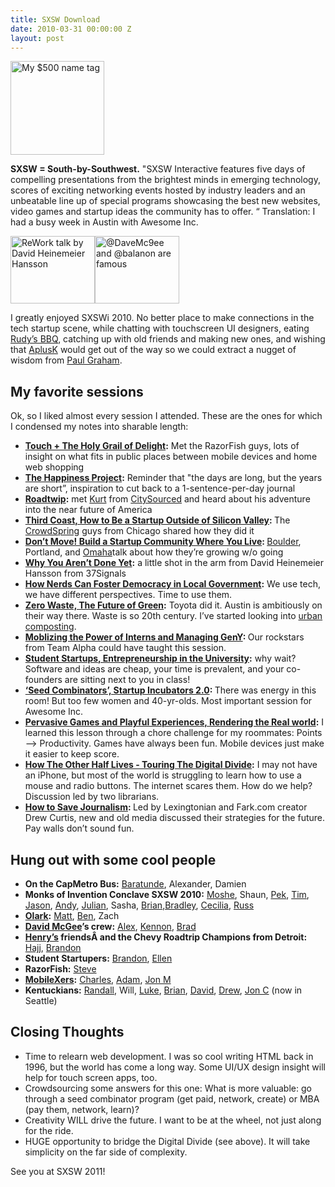 ```yaml
---
title: SXSW Download
date: 2010-03-31 00:00:00 Z
layout: post
---
```

 
<p><img alt="My $500 name tag" border="0" height="150" src="http://nicksuch.files.wordpress.com/2010/03/image201003180001.jpg?w=150" title="SXSW  Badge" width="150"/></p>
<p><strong>SXSW = South-by-Southwest.</strong> &quot;SXSW Interactive features five days of compelling presentations from the brightest minds in emerging technology, scores of exciting networking events hosted by industry leaders and an unbeatable line up of special programs showcasing the best new websites, video games and startup ideas the community has to offer. &ldquo; Translation: I had a busy week in Austin with Awesome Inc.</p>
<p><a href="http://nicksuch.files.wordpress.com/2010/03/photo_031410_001.jpg" target="_blank"><img alt="ReWork talk by David Heinemeier Hansson" border="0" class="size-thumbnail wp-image-121  alignnone" height="108" src="http://nicksuch.files.wordpress.com/2010/03/photo_031410_001.jpg?w=150" title="DHH37signals" width="135"/></a><a href="http://nicksuch.files.wordpress.com/2010/03/photo_031210_011.jpg" target="_blank"><img alt="@DaveMc9ee and @balanon are famous" border="0" height="108" src="http://nicksuch.files.wordpress.com/2010/03/photo_031210_011.jpg?w=150" title="Mellow   Johnnys" width="135"/></a></p>
<p>I greatly enjoyed SXSWi 2010. No better place to make connections in the tech startup scene, while chatting with touchscreen UI designers, eating <a href="http://www.rudys.com/" target="_blank">Rudy&rsquo;s BBQ</a>, catching up with old friends and making new ones, and wishing that <a href="http://twitter.com/aplusk" title="Ashton Kutcher" target="_blank">AplusK</a> would get out of the way so we could extract a nugget of wisdom from <a href="http://www.paulgraham.com/bio.html" target="_blank">Paul Graham</a>.</p>
<h2 id="">My favorite sessions</h2>
<p>Ok, so I liked almost every session I attended. These are the ones for which I condensed my notes into sharable length:</p>
<ul><li><strong><a href="http://my.sxsw.com/events/event/6124" target="_blank">Touch + The Holy Grail of Delight</a></strong><strong>:</strong> Met the RazorFish guys, lots of insight on what fits in public places between mobile devices and home web shopping</li>
<li><strong><a href="http://my.sxsw.com/events/event/6120" target="_blank">The Happiness Project</a></strong><strong>:</strong> Reminder that &quot;the days are long, but the years are short&rdquo;, inspiration to cut back to a 1-sentence-per-day journal</li>
<li><strong><a href="http://my.sxsw.com/events/event/775" target="_blank">Roadtwip</a>:</strong> met <a href="http://twitter.com/kurtyd" target="_blank">Kurt</a> from <a href="http://www.citysourced.com/" target="_blank">CitySourced</a> and heard about his adventure into the near future of America</li>
<li><strong><a href="http://my.sxsw.com/events/event/797" target="_blank">Third Coast, How to Be a Startup Outside of Silicon Valley</a></strong><strong>: </strong>The <a href="http://www.crowdspring.com/" target="_blank">CrowdSpring</a> guys from Chicago shared how they did it</li>
<li><strong><a href="http://my.sxsw.com/events/event/17" target="_blank">Don&rsquo;t Move! Build a Startup Community Where You Live</a></strong><strong>: </strong><a href="http://twitter.com/penguin" target="_blank">Boulder</a>, Portland, and <a href="http://twitter.com/slobotski" target="_blank">Omaha</a>talk about how they&rsquo;re growing w/o going</li>
<li><strong><a href="http://my.sxsw.com/events/event/726" target="_blank">Why You Aren&rsquo;t Done Yet</a></strong><strong>:</strong> a little shot in the arm from David Heinemeier Hansson from 37Signals</li>
<li><strong><a href="http://my.sxsw.com/events/event/530" target="_blank">How Nerds Can Foster Democracy in Local Government</a></strong><strong>:</strong> We use tech, we have different perspectives. Time to use them.</li>
<li><strong><a href="http://my.sxsw.com/events/event/811" target="_blank">Zero Waste, The Future of Green</a></strong><strong>:</strong> Toyota did it. Austin is ambitiously on their way there. Waste is so 20th century. I&rsquo;ve started looking into <a href="http://www.urbangardencenter.com/Composters/Urban-Compost-Tumbler-95.aspx" target="_blank">urban composting</a>.</li>
<li><strong><a href="http://my.sxsw.com/events/event/4994" target="_blank">Moblizing the Power of Interns and Managing GenY</a></strong><strong>: </strong>Our rockstars from Team Alpha could have taught this session.</li>
<li><strong><a href="http://my.sxsw.com/events/event/667" target="_blank">Student Startups, Entrepreneurship in the University</a></strong><strong>:</strong> why wait? Software and ideas are cheap, your time is prevalent, and your co-founders are sitting next to you in class!</li>
<li><strong><a href="http://my.sxsw.com/events/event/387" target="_blank">&lsquo;Seed Combinators&rsquo;, Startup Incubators 2.0</a></strong><strong>: </strong>There was energy in this room! But too few women and 40-yr-olds. Most important session for Awesome Inc.</li>
<li><strong><a href="http://my.sxsw.com/events/event/629" target="_blank">Pervasive Games and Playful Experiences, Rendering the Real world</a></strong><strong>:</strong> I learned this lesson through a chore challenge for my roommates: Points &ndash;&gt; Productivity. Games have always been fun. Mobile devices just make it easier to keep score.</li>
<li><strong><a href="http://my.sxsw.com/events/event/534" target="_blank">How The Other Half Lives - Touring The Digital Divide</a></strong><strong>:</strong> I may not have an iPhone, but most of the world is struggling to learn how to use a mouse and radio buttons. The internet scares them. How do we help? Discussion led by two librarians.</li>
<li><strong><a href="http://my.sxsw.com/events/event/5234" target="_blank">How to Save Journalism</a></strong><strong>: </strong>Led by Lexingtonian and Fark.com creator Drew Curtis, new and old media discussed their strategies for the future. Pay walls don&rsquo;t sound fun.</li>
</ul><h2 id="">Hung out with some cool people</h2>
<ul><li><strong>On the CapMetro Bus:</strong> <a href="http://twitter.com/baratunde" target="_blank">Baratunde</a>, Alexander, Damien</li>
<li><strong>Monks of Invention Conclave SXSW 2010:</strong> <a href="http://twitter.com/Tamssot" title="Founding Brother Moshe,  master of BBQ" target="_blank">Moshe</a>, Shaun, <a href="http://twitter.com/pekpongpaet" target="_blank">Pek</a>, <a href="http://twitter.com/TimCourtneySXSW" target="_blank">Tim</a>, <a href="http://twitter.com/chigoodrich" target="_blank">Jason</a>, <a href="http://twitter.com/andyangelos" target="_blank">Andy</a>, <a href="http://twitter.com/jfrumar" target="_blank">Julian</a>, Sasha, <a href="http://twitter.com/BrianGlick" target="_blank">Brian</a>,<a href="http://twitter.com/nurblieh" target="_blank">Bradley</a>, <a href="http://twitter.com/cecibella" target="_blank">Cecilia</a>, <a href="http://twitter.com/BlephDoc" target="_blank">Russ</a></li>
<li><a href="http://olark.com/" target="_blank"><strong>Olark</strong></a><strong>:</strong> <a href="http://twitter.com/mjpizz" target="_blank">Matt</a>, <a href="http://twitter.com/jaminben" target="_blank">Ben</a>, Zach</li>
<li><a href="http://twitter.com/davemc9ee" target="_blank"><strong>David McGee</strong></a><strong>&rsquo;s crew:</strong> <a href="http://twitter.com/alexgarza" target="_blank">Alex</a>, <a href="http://twitter.com/Kennon" target="_blank">Kennon</a>, <a href="http://twitter.com/bradwayland" target="_blank">Brad</a></li>
<li><a href="http://twitter.com/balanon" target="_blank"><strong>Henry&rsquo;s</strong></a><strong> friendsÂ and the Chevy Roadtrip Champions from Detroit:</strong> <a href="http://twitter.com/HajjFlemings" target="_blank">Hajj</a>, <a href="http://twitter.com/bchesnutt" target="_blank">Brandon</a></li>
<li><strong>Student Startupers:</strong> <a href="http://twitter.com/Bcroke" target="_blank">Brandon</a>, <a href="http://twitter.com/ellenchisa" target="_blank">Ellen</a></li>
<li><strong>RazorFish:</strong> <a href="http://twitter.com/stevedawson" target="_blank">Steve</a></li>
<li><strong><a href="http://mobilexconference.com/" target="_blank">MobileXers</a>:</strong> <a href="http://twitter.com/ChuckYim" target="_blank">Charles</a>, <a href="http://twitter.com/AdamWinter" target="_blank">Adam</a>, <a href="http://twitter.com/jonmyers" target="_blank">Jon M</a></li>
<li><strong>Kentuckians:</strong> <a href="http://twitter.com/RandallSStevens" target="_blank">Randall</a>, Will, <a href="http://twitter.com/lukemd" target="_blank">Luke</a>, <a href="http://twitter.com/brianraney" target="_blank">Brian</a>, <a href="http://twitter.com/davemc9ee" target="_blank">David</a>, <a href="http://www.twitter.com/DrewCurtis" target="_blank">Drew</a>, <a href="http://twitter.com/bahoo" target="_blank">Jon C</a> (now in Seattle)</li>
</ul><h2 id="">Closing Thoughts</h2>
<ul><li>Time to relearn web development. I was so cool writing HTML back in 1996, but the world has come a long way. Some UI/UX design insight will help for touch screen apps, too.</li>
<li>Crowdsourcing some answers for this one: What is more valuable: go through a seed combinator program (get paid, network, create) or MBA (pay them, network, learn)?</li>
<li>Creativity WILL drive the future. I want to be at the wheel, not just along for the ride.</li>
<li>HUGE opportunity to bridge the Digital Divide (see above). It will take simplicity on the far side of complexity.</li>
</ul><p>See you at SXSW 2011!</p>
